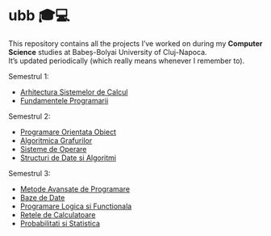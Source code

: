 # ubb 🎓💻  

This repository contains all the projects I’ve worked on during my **Computer Science** studies at Babeș-Bolyai University of Cluj-Napoca.  
It’s updated periodically (which really means whenever I remember to).  

Semestrul 1:
- [Arhitectura Sistemelor de Calcul](https://github.com/cocsmin/ubb/tree/main/Semestrul%201/Arhitectura%20Sistemelor%20de%20Calcul)
- [Fundamentele Programarii](https://github.com/cocsmin/ubb/tree/main/Semestrul%201/Fundamentele%20Programării)

Semestrul 2:
- [Programare Orientata Obiect](https://github.com/cocsmin/ubb/tree/main/Semestrul%202/OOP)
- [Algoritmica Grafurilor](https://github.com/cocsmin/ubb/tree/main/Semestrul%202/Algoritmica%20Grafurilor)
- [Sisteme de Operare](https://github.com/cocsmin/ubb/tree/main/Semestrul%202/Sisteme%20de%20Operare)
- [Structuri de Date si Algoritmi](https://github.com/cocsmin/ubb/tree/main/Semestrul%202/Structuri%20de%20Date%20si%20Algoritmi)

Semestrul 3:
- [Metode Avansate de Programare](https://github.com/cocsmin/ubb/tree/main/Semestrul%203/Metode%20Avansate%20de%20Programare)
- [Baze de Date](https://github.com/cocsmin/ubb/tree/main/Semestrul%203/Baze%20de%20Date)
- [Programare Logica si Functionala](https://github.com/cocsmin/ubb/tree/main/Semestrul%203/Programare%20Logica%20si%20Functionala)
- [Retele de Calculatoare](https://github.com/cocsmin/ubb/tree/main/Semestrul%203/Retele%20de%20Calculatoare)
- [Probabilitati si Statistica](https://github.com/cocsmin/ubb/tree/main/Semestrul%203/Probabilitati%20si%20Statistica)
